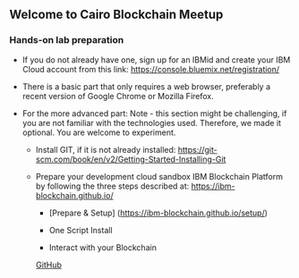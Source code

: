 ## Welcome to Cairo Blockchain Meetup


### Hands-on lab preparation

- If you do not already have one, sign up for an IBMid and create your IBM Cloud account from this link: https://console.bluemix.net/registration/

- There is a basic part that only requires a web browser, preferably a recent version of Google Chrome or Mozilla Firefox.

- For the more advanced part: 
Note - this section might be challenging, if you are not familiar with the technologies used. Therefore, we made it optional. You are welcome to experiment.

    - Install GIT, if it is not already installed: https://git-scm.com/book/en/v2/Getting-Started-Installing-Git

    - Prepare your development cloud sandbox IBM Blockchain Platform by following the three steps described at: https://ibm-blockchain.github.io/

        - [Prepare & Setup] (https://ibm-blockchain.github.io/setup/)

        - One Script Install

        - Interact with your Blockchain
        
        [GitHub](http://github.com)
